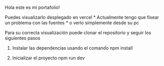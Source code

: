 Hola este es mi portafolio!

Puedes visualizarlo desplegado en vercel * Actualmente tengo que fixear un problema con las fuentes * o verlo simplemente desde su pc

Para su correcta visualización puede clonar el repositorio y seguir los siguientes pasos

1) Instalar las dependencias usando el comando
npm install

2) Inicializar el proyecto
npm run dev

